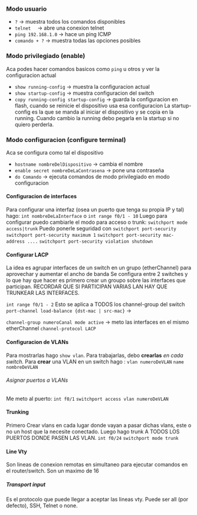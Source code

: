 ### Modo usuario
- `?` -> muestra todos los comandos disponibles
- `telnet  ` -> abre una conexion telnet
- `ping 192.168.1.0` -> hace un ping ICMP
- `comando + ?` -> muestra todas las opciones posibles
### Modo privilegiado (enable)
Aca podes hacer comandos basicos como `ping` u otros y ver la configuracion actual
- `show running-config` -> muestra la configuracion actual 
- `show startup-config` -> muestra configuracion del switch
- `copy running-config startup-config` -> guarda la configuracion en flash, cuando se reinicie el dispositivo usa esa configuracion
La startup-config es la que se manda al iniciar el dispositivo y se copia en la running. Cuando cambio la running debo pegarla en la startup si no quiero perderla.
### Modo configuracion (configure terminal)
Aca se configura como tal el dispositivo
- `hostname nombreDelDispositivo` -> cambia el nombre
- `enable secret nombreDeLaContrasena` -> pone una contraseña
- `do Comando` -> ejecuta comandos de modo privilegiado en modo configuracion
#### Configuracion de interfaces
Para configurar una interfaz (osea un puerto que tenga su propia IP y tal) hago:
`int nombreDeLaInterface` o 
`int range f0/1 - 10`
Luego para configurar puedo cambiarle el modo para acceso o trunk:
`switchport mode access|trunk`
Puedo ponerle seguridad con 
`switchport port-security`
`switchport port-security maximum 1`
`switchport port-security mac-address ....`
`switchport port-security violation shutdown`
#### Configurar LACP
La idea es agrupar interfaces de un switch en un grupo (etherChannel) para aprovechar y aumentar el ancho de banda
Se configura entre 2 switches y lo que hay que hacer es primero crear un groupo sobre las interfaces que participan. RECORDAR QUE SI PARTICIPAN VARIAS LAN HAY QUE TRUNKEAR LAS INTERFACES.

`int range f0/1 - 2`
Esto se aplica a TODOS los channel-group del switch
`port-channel load-balance {dst-mac | src-mac}` -> 

`channel-group numeroCanal mode active` -> meto las interfaces en el mismo etherChannel
`channel-protocol LACP`


#### Configuracion de VLANs
Para mostrarlas hago `show vlan`. Para trabajarlas, debo **crearlas** *en cada switch.*
Para **crear** una VLAN en un switch hago :
`vlan numeroDeVLAN`
`name nombreDeVLAN`
###### Asignar puertos a VLANs
Me meto al puerto:
`int f0/1`
`switchport access vlan numeroDeVLAN`
#### Trunking
Primero Crear vlans en cada lugar donde vayan a pasar dichas vlans, este o no un host que la necesite conectado. Luego hago trunk A TODOS LOS PUERTOS DONDE PASEN LAS VLAN.
`int f0/24`
`switchport mode trunk`
#### Line Vty
Son lineas de conexion remotas en simultaneo para ejecutar comandos en el router/switch. Son un maximo de 16
##### Transport input
Es el protocolo que puede llegar a aceptar las lineas vty. Puede ser all (por defecto), SSH, Telnet o none. 